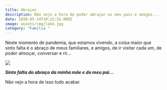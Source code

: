 ```yaml
---
title: Abraços
description: Não vejo a hora de poder abraçar os meu pais e amigos...
date: 2020-05-24T10:22:52.000Z
image: assets/img/lake.jpg
category: "Familia "
---
```

Neste momento de pandemia, que estamos vivendo, a coisa maior que sinto falta é o abraço de meus familiares, e amigos, de ir visitar cada um, de poder almoçar, conversar e rir...

![](assets/img/ocean.jpg)

***Sinto falta do abraço da minha mãe e do meu pai...***

Não vejo a hora de isso tudo acabar.